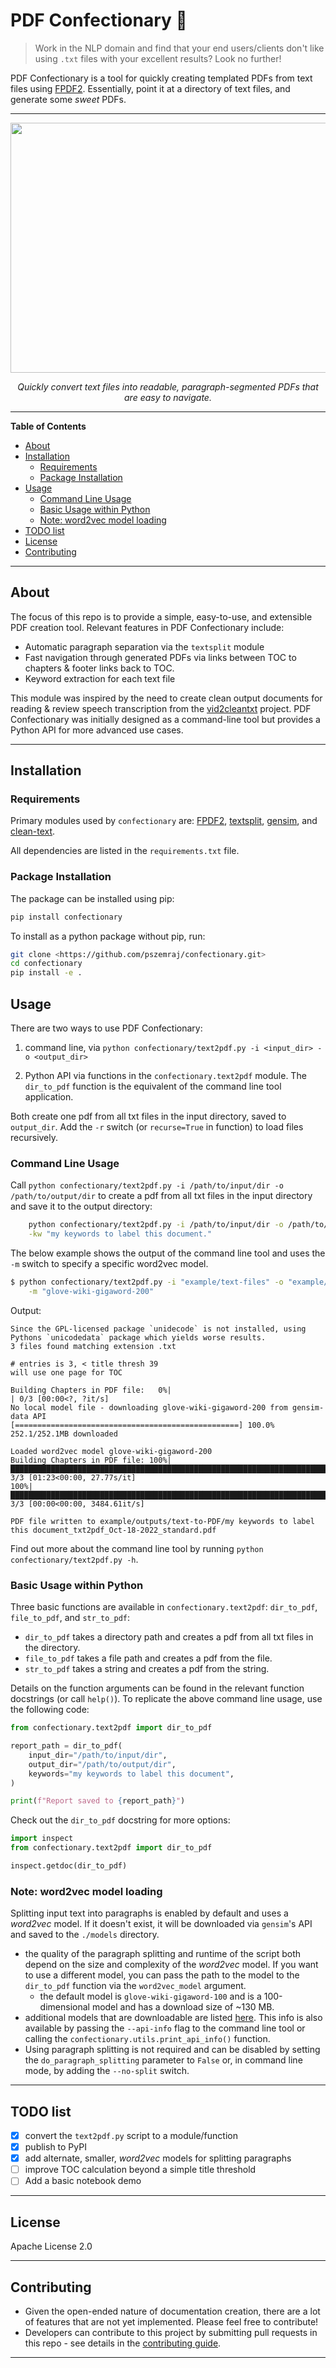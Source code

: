 # PDF Confectionary :cupcake:

> Work in the NLP domain and find that your end users/clients don't like using `.txt` files with your excellent results? Look no further!

PDF Confectionary is a tool for quickly creating templated PDFs from text files using [FPDF2](https://pyfpdf.github.io/fpdf2/index.html). Essentially, point it at a directory of text files, and generate some _sweet_ PDFs.

* * *

<p align="center">
<img src="https://user-images.githubusercontent.com/74869040/196545251-fb28e9ab-aa89-4c7d-b144-83e746f5d7c9.png" width="640" height="400">
</p>

<p align="center">
<i>Quickly convert text files into readable, paragraph-segmented PDFs that are easy to navigate.</i>
</p>

* * *

**Table of Contents**

<!-- TOC -->

-   [About](#about)
-   [Installation](#installation)
    -   [Requirements](#requirements)
    -   [Package Installation](#package-installation)
-   [Usage](#usage)
    -   [Command Line Usage](#command-line-usage)
    -   [Basic Usage within Python](#basic-usage-within-python)
    -   [Note: word2vec model loading](#note-word2vec-model-loading)
-   [TODO list](#todo-list)
-   [License](#license)
-   [Contributing](#contributing)

<!-- /TOC -->

* * *

## About



The focus of this repo is to provide a simple, easy-to-use, and extensible PDF creation tool. Relevant features in PDF Confectionary include:

-   Automatic paragraph separation via the `textsplit` module
-   Fast navigation through generated PDFs via links between TOC to chapters & footer links back to TOC.
-   Keyword extraction for each text file

This module was inspired by the need to create clean output documents for reading & review speech transcription from the [vid2cleantxt](https://github.com/pszemraj/vid2cleantxt) project. PDF Confectionary was initially designed as a command-line tool but provides a Python API for more advanced use cases.

* * *



## Installation

### Requirements

Primary modules used by `confectionary` are: [FPDF2](https://pyfpdf.github.io/fpdf2/index.html), [textsplit](https://github.com/chschock/textsplit), [gensim](https://radimrehurek.com/gensim/), and [clean-text](https://github.com/jfilter/clean-text).

All dependencies are listed in the `requirements.txt` file.

### Package Installation

The package can be installed using pip:

```bash
pip install confectionary
```

To install as a python package without pip, run:

```bash
git clone <https://github.com/pszemraj/confectionary.git>
cd confectionary
pip install -e .
```

## Usage

There are two ways to use PDF Confectionary:

1.  command line, via `python confectionary/text2pdf.py -i <input_dir> -o <output_dir>`

2.  Python API via functions in the `confectionary.text2pdf` module. The `dir_to_pdf` function is the equivalent of the command line tool application.

Both create one pdf from all txt files in the input directory, saved to `output_dir`. Add the `-r` switch (or `recurse=True` in function) to load files recursively.

### Command Line Usage

Call `python confectionary/text2pdf.py -i /path/to/input/dir -o /path/to/output/dir` to create a pdf from all txt files in the input directory and save it to the output directory:

```bash
    python confectionary/text2pdf.py -i /path/to/input/dir -o /path/to/output/dir \
    -kw "my keywords to label this document."
```

The below example shows the output of the command line tool and uses the `-m` switch to specify a specific word2vec model.

```sh
$ python confectionary/text2pdf.py -i "example/text-files" -o "example/outputs" -kw "my keywords to label this document" \
    -m "glove-wiki-gigaword-200"
```

Output:

    Since the GPL-licensed package `unidecode` is not installed, using Pythons `unicodedata` package which yields worse results.
    3 files found matching extension .txt

    # entries is 3, < title thresh 39
    will use one page for TOC

    Building Chapters in PDF file:   0%|                                                                                    | 0/3 [00:00<?, ?it/s]
    No local model file - downloading glove-wiki-gigaword-200 from gensim-data API
    [==================================================] 100.0% 252.1/252.1MB downloaded

    Loaded word2vec model glove-wiki-gigaword-200
    Building Chapters in PDF file: 100%|████████████████████████████████████████████████████████████████████████████| 3/3 [01:23<00:00, 27.77s/it]
    100%|█████████████████████████████████████████████████████████████████████████████████████████████████████████| 3/3 [00:00<00:00, 3484.61it/s]

    PDF file written to example/outputs/text-to-PDF/my keywords to label this document_txt2pdf_Oct-18-2022_standard.pdf

Find out more about the command line tool by running `python confectionary/text2pdf.py -h`.

### Basic Usage within Python

Three basic functions are available in `confectionary.text2pdf`: `dir_to_pdf`, `file_to_pdf`, and `str_to_pdf`:

-   `dir_to_pdf` takes a directory path and creates a pdf from all txt files in the directory.
-   `file_to_pdf` takes a file path and creates a pdf from the file.
-   `str_to_pdf` takes a string and creates a pdf from the string.

Details on the function arguments can be found in the relevant function docstrings (or call `help()`). To replicate the above command line usage, use the following code:

```python
from confectionary.text2pdf import dir_to_pdf

report_path = dir_to_pdf(
    input_dir="/path/to/input/dir",
    output_dir="/path/to/output/dir",
    keywords="my keywords to label this document",
)

print(f"Report saved to {report_path}")
```

Check out the `dir_to_pdf` docstring for more options:

```python
import inspect
from confectionary.text2pdf import dir_to_pdf

inspect.getdoc(dir_to_pdf)
```

### Note: word2vec model loading

Splitting input text into paragraphs is enabled by default and uses a _word2vec_ model. If it doesn't exist, it will be downloaded via `gensim`'s API and saved to the `./models` directory.

-   the quality of the paragraph splitting and runtime of the script both depend on the size and complexity of the _word2vec_ model. If you want to use a different model, you can pass the path to the model to the `dir_to_pdf` function via the `word2vec_model` argument.
    -   the default model is `glove-wiki-gigaword-100` and is a 100-dimensional model and has a download size of ~130 MB.
-   additional models that are downloadable are listed [here](https://github.com/RaRe-Technologies/gensim-data). This info is also available by passing the `--api-info` flag to the command line tool or calling the `confectionary.utils.print_api_info()` function.
-   Using paragraph splitting is not required and can be disabled by setting the `do_paragraph_splitting` parameter to `False` or, in command line mode, by adding the `--no-split` switch.

* * *

## TODO list

-   [x] convert the `text2pdf.py` script to a module/function
-   [x] publish to PyPI
-   [x] add alternate, smaller, _word2vec_ models for splitting paragraphs
-   [ ] improve TOC calculation beyond a simple title threshold
-   [ ] Add a basic notebook demo

* * *

## License

Apache License 2.0

* * *

## Contributing

-   Given the open-ended nature of documentation creation, there are a lot of features that are not yet implemented. Please feel free to contribute!
-   Developers can contribute to this project by submitting pull requests in this repo - see details in the [contributing guide](CONTRIBUTING.md).

* * *
